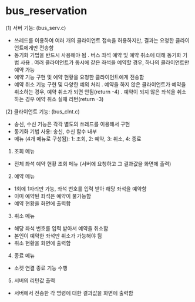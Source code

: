 # bus_reservation
(1) 서버 기능: (bus_serv.c)
- 쓰레드를 이용하여 여러 개의 클라이언트 접속을 허용하지만, 결과는 요청한 클라이언트에게만
전송함
- 동기화 기법을 반드시 사용해야 됨
. 버스 좌석 예약 및 예약 취소에 대해 동기화 기법 사용
. 여러 클라이언트가 동시에 같은 좌석을 예약할 경우, 하나의 클라이언트만 예약 가능
- 예약 기능 구현 및 예약 현황을 요청한 클라이언트에게 전송함
- 예약 취소 기능 구현 및 다양한 예외 처리
. 예약을 하지 않은 클라이언트가 예약을 취소하는 경우, 예약 취소가 되면 안됨(return -4)
. 예약이 되지 않은 좌석을 취소하는 경우 예약 취소 실패 리턴(return -3)

(2) 클라이언트 기능: (bus_clnt.c)
- 송신, 수신 기능은 각각 별도의 쓰레드를 이용해서 구현
- 동기화 기법 사용: 송신, 수신 함수 내부
- 메뉴 (4개 메뉴로 구성됨): 1: 조회, 2: 예약, 3: 취소, 4: 종료
1) 조회 메뉴
- 전체 좌석 예약 현황 조회 메뉴 (서버에 요청하고 그 결과값을 화면에 출력)
2) 예약 메뉴
- 1회에 1자리만 가능, 좌석 번호를 입력 받아 해당 좌석을 예약함
- 이미 예약된 좌석은 예약이 불가능함
- 예약 현황을 화면에 출력함
3) 취소 메뉴
- 해당 좌석 번호를 입력 받아서 예약을 취소함
- 본인이 예약한 좌석만 취소가 가능해야 됨
- 취소 현황을 화면에 출력함
4) 종료 메뉴
- 소켓 연결 종료 기능 수행
5) 서버의 리턴값 출력
- 서버에서 전송한 각 명령에 대한 결과값을 화면에 출력함
